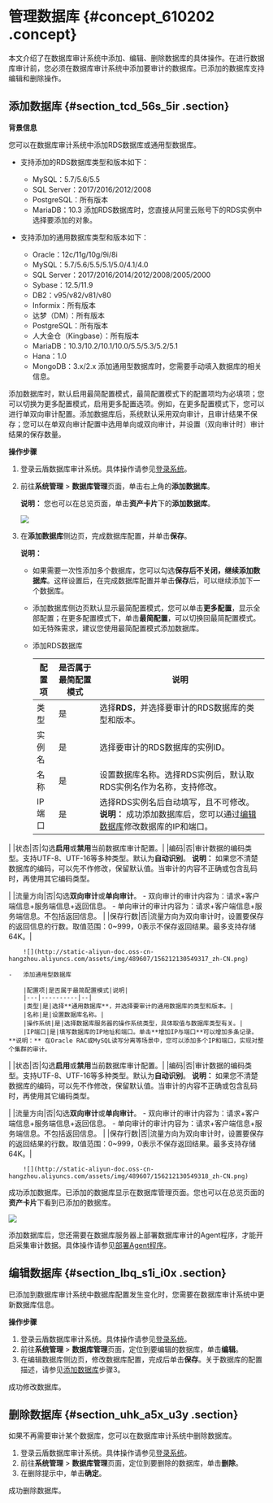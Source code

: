 # 管理数据库 {#concept_610202 .concept}

本文介绍了在数据库审计系统中添加、编辑、删除数据库的具体操作。在进行数据库审计前，您必须在数据库审计系统中添加要审计的数据库。已添加的数据库支持编辑和删除操作。

## 添加数据库 {#section_tcd_56s_5ir .section}

**背景信息**

您可以在数据库审计系统中添加RDS数据库或通用型数据库。

-   支持添加的RDS数据库类型和版本如下：

    -   MySQL：5.7/5.6/5.5
    -   SQL Server：2017/2016/2012/2008
    -   PostgreSQL：所有版本
    -   MariaDB：10.3
    添加RDS数据库时，您直接从阿里云账号下的RDS实例中选择要添加的对象。

-   支持添加的通用数据库类型和版本如下：

    -   Oracle：12c/11g/10g/9i/8i
    -   MySQL：5.7/5.6/5.5/5.1/5.0/4.1/4.0
    -   SQL Server：2017/2016/2014/2012/2008/2005/2000
    -   Sybase：12.5/11.9
    -   DB2：v95/v82/v81/v80
    -   Informix：所有版本
    -   达梦（DM）：所有版本
    -   PostgreSQL：所有版本
    -   人大金仓（Kingbase）：所有版本
    -   MariaDB：10.3/10.2/10.1/10.0/5.5/5.3/5.2/5.1
    -   Hana：1.0
    -   MongoDB：3.x/2.x
    添加通用型数据库时，您需要手动填入数据库的相关信息。


添加数据库时，默认启用最简配置模式，最简配置模式下的配置项均为必填项；您可以切换为更多配置模式，启用更多配置选项。例如，在更多配置模式下，您可以进行单双向审计配置。添加数据库后，系统默认采用双向审计，且审计结果不保存；您可以在单双向审计配置中选用单向或双向审计，并设置（双向审计时）审计结果的保存数量。

**操作步骤**

1.  登录云盾数据库审计系统。具体操作请参见[登录系统](cn.zh-CN/用户指南（C100）/登录系统.md#)。
2.  前往**系统管理** \> **数据库管理**页面，单击右上角的**添加数据库**。

    **说明：** 您也可以在总览页面，单击**资产卡片**下的**添加数据库**。

    ![](http://static-aliyun-doc.oss-cn-hangzhou.aliyuncs.com/assets/img/489607/156212130549316_zh-CN.png)

3.  在**添加数据库**侧边页，完成数据库配置，并单击**保存**。

    **说明：** 

    -   如果需要一次性添加多个数据库，您可以勾选**保存后不关闭，继续添加数据库**。这样设置后，在完成数据库配置并单击**保存**后，可以继续添加下一个数据库。
    -   添加数据库侧边页默认显示最简配置模式，您可以单击**更多配置**，显示全部配置；在更多配置模式下，单击**最简配置**，可以切换回最简配置模式。如无特殊需求，建议您使用最简配置模式添加数据库。
    -   添加RDS数据库

        |配置项|是否属于最简配置模式|说明|
        |---|----------|--|
        |类型|是|选择**RDS**，并选择要审计的RDS数据库的类型和版本。|
        |实例名|是|选择要审计的RDS数据库的实例ID。|
        |名称|是|设置数据库名称。选择RDS实例后，默认取RDS实例名作为名称，支持修改。|
        |IP端口|是|选择RDS实例名后自动填写，且不可修改。 **说明：** 成功添加数据库后，您可以通过[编辑数据库](#section_lbq_s1i_i0x)修改数据库的IP和端口。

 |
        |状态|否|勾选**启用**或**禁用**当前数据库审计配置。|
        |编码|否|审计数据的编码类型。支持UTF-8、UTF-16等多种类型。默认为**自动识别**。 **说明：** 如果您不清楚数据库的编码，可以先不作修改，保留默认值。当审计的内容不正确或包含乱码时，再使用其它编码类型。

 |
        |流量方向|否|勾选**双向审计**或**单向审计**。         -   双向审计的审计内容为：请求+客户端信息+服务端信息+返回信息。
        -   单向审计的审计内容为：请求+客户端信息+服务端信息。不包括返回信息。
 |
        |保存行数|否|流量方向为双向审计时，设置要保存的返回信息的行数。取值范围：0~999，0表示不保存返回结果。最多支持存储64K。|

        ![](http://static-aliyun-doc.oss-cn-hangzhou.aliyuncs.com/assets/img/489607/156212130549317_zh-CN.png)

    -   添加通用型数据库

        |配置项|是否属于最简配置模式|说明|
        |---|----------|--|
        |类型|是|选择**通用数据库**，并选择要审计的通用数据库的类型和版本。|
        |名称|是|设置数据库名称。|
        |操作系统|是|选择数据库服务器的操作系统类型，具体取值与数据库类型有关。|
        |IP端口|是|填写数据库的IP地址和端口。单击**增加IP与端口**可以增加多条记录。 **说明：** 在Oracle RAC或MySQL读写分离等场景中，您可以添加多个IP和端口，实现对整个集群的审计。

 |
        |状态|否|勾选**启用**或**禁用**当前数据库审计配置。|
        |编码|否|审计数据的编码类型。支持UTF-8、UTF-16等多种类型。默认为**自动识别**。 **说明：** 如果您不清楚数据库的编码，可以先不作修改，保留默认值。当审计的内容不正确或包含乱码时，再使用其它编码类型。

 |
        |流量方向|否|勾选**双向审计**或**单向审计**。         -   双向审计的审计内容为：请求+客户端信息+服务端信息+返回信息。
        -   单向审计的审计内容为：请求+客户端信息+服务端信息。不包括返回信息。
 |
        |保存行数|否|流量方向为双向审计时，设置要保存的返回结果的行数。取值范围：0~999，0表示不保存返回结果。最多支持存储64K。|

        ![](http://static-aliyun-doc.oss-cn-hangzhou.aliyuncs.com/assets/img/489607/156212130549318_zh-CN.png)


成功添加数据库。已添加的数据库显示在数据库管理页面。您也可以在总览页面的**资产卡片**下看到已添加的数据库。

![](http://static-aliyun-doc.oss-cn-hangzhou.aliyuncs.com/assets/img/489607/156212130549319_zh-CN.png)

添加数据库后，您还需要在数据库服务器上部署数据库审计的Agent程序，才能开启采集审计数据。具体操作请参见[部署Agent程序](cn.zh-CN/用户指南（C100）/部署Agent程序.md#)。

## 编辑数据库 {#section_lbq_s1i_i0x .section}

已添加到数据库审计系统中数据库配置发生变化时，您需要在数据库审计系统中更新数据库信息。

**操作步骤**

1.  登录云盾数据库审计系统。具体操作请参见[登录系统](cn.zh-CN/用户指南（C100）/登录系统.md#)。
2.  前往**系统管理** \> **数据库管理**页面，定位到要编辑的数据库，单击**编辑**。
3.  在编辑数据库侧边页，修改数据库配置，完成后单击**保存**。关于数据库的配置描述，请参见[添加数据库](#section_tcd_56s_5ir)步骤3。

成功修改数据库。

## 删除数据库 {#section_uhk_a5x_u3y .section}

如果不再需要审计某个数据库，您可以在数据库审计系统中删除数据库。

1.  登录云盾数据库审计系统。具体操作请参见[登录系统](cn.zh-CN/用户指南（C100）/登录系统.md#)。
2.  前往**系统管理** \> **数据库管理**页面，定位到要删除的数据库，单击**删除**。
3.  在删除提示中，单击**确定**。

成功删除数据库。

